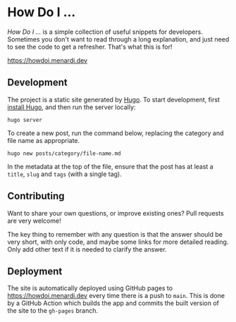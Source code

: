 # How Do I ...

_How Do I ..._ is a simple collection of useful snippets for developers. Sometimes you don't want to read through a long explanation, and just need to see the code to get a refresher. That's what this is for!

https://howdoi.menardi.dev

## Development

The project is a static site generated by [Hugo](https://gohugo.io). To start development, first [install Hugo](https://gohugo.io/getting-started/installing/), and then run the server locally:

```
hugo server
```

To create a new post, run the command below, replacing the category and file name as appropriate.

```
hugo new posts/category/file-name.md
```

In the metadata at the top of the file, ensure that the post has at least a `title`, `slug` and `tags` (with a single tag).

## Contributing

Want to share your own questions, or improve existing ones? Pull requests are very welcome!

The key thing to remember with any question is that the answer should be very short, with only code, and maybe some links for more detailed reading. Only add other text if it is needed to clarify the answer.

## Deployment

The site is automatically deployed using GitHub pages to https://howdoi.menardi.dev every time there is a push to `main`. This is done by a GitHub Action which builds the app and commits the built version of the site to the `gh-pages` branch.

